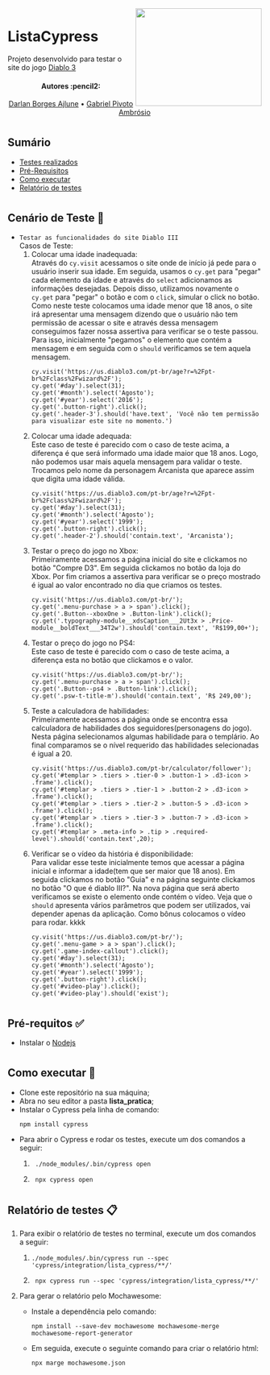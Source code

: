 <img align="right" width="250" height="194" src="https://www.seekpng.com/png/full/140-1404364_diablo-3-logo-png.png">

# ListaCypress
Projeto desenvolvido para testar o site do jogo [Diablo 3](https://us.diablo3.com/pt-br/)

<h4 align="center"> 
	Autores :pencil2:
</h4>

<p align="center">
 <a href="https://github.com/DarlanAjlune">Darlan Borges Ajlune</a> •
 <a href="https://github.com/GabrielPivoto">Gabriel Pivoto Ambrósio</a> 
</p>

#

## Sumário
* [Testes realizados](#Testes-realizados)
* [Pré-Requisitos](#Pré-requisitos)
* [Como executar](#Como-executar)
* [Relatório de testes](#Relatórios)

#

## Cenário de Teste :pencil: <a name="Testes-realizados"></a> 
- ```Testar as funcionalidades do site Diablo III```  
Casos de Teste:
	1. Colocar uma idade inadequada:  
		Através do ```cy.visit``` acessamos o site onde de início já pede para o usuário inserir sua idade. Em seguida, usamos o ```cy.get``` para "pegar" cada elemento da idade e através do ```select``` adicionamos as informações desejadas. Depois disso, utilizamos novamente o ```cy.get``` para "pegar" o botão e com o ```click```, simular o click no botão. Como neste teste colocamos uma idade menor que 18 anos, o site irá apresentar uma mensagem dizendo que o usuário não tem permissão de acessar o site e através dessa mensagem conseguimos fazer nossa assertiva para verificar se o teste passou. Para isso, inicialmente "pegamos" o elemento que contém a mensagem e em seguida com o ```should``` verificamos se tem aquela mensagem.
		```
		cy.visit('https://us.diablo3.com/pt-br/age?r=%2Fpt-br%2Fclass%2Fwizard%2F');
        cy.get('#day').select(31);
        cy.get('#month').select('Agosto');
        cy.get('#year').select('2016');
        cy.get('.button-right').click();
        cy.get('.header-3').should('have.text', 'Você não tem permissão para visualizar este site no momento.')
		```
	2. Colocar uma idade adequada:  
		Este caso de teste é parecido com o caso de teste acima, a diferença é que será informado uma idade maior que 18 anos. Logo, não podemos usar mais aquela mensagem para validar o teste. Trocamos pelo nome da personagem Arcanista que aparece assim que digita uma idade válida.
		```
		cy.visit('https://us.diablo3.com/pt-br/age?r=%2Fpt-br%2Fclass%2Fwizard%2F');
		cy.get('#day').select(31);
		cy.get('#month').select('Agosto');
		cy.get('#year').select('1999');
		cy.get('.button-right').click();
		cy.get('.header-2').should('contain.text', 'Arcanista');
		```
	3. Testar o preço do jogo no Xbox:  
		Primeiramente acessamos a página inicial do site e clickamos no botão "Compre D3". Em seguida clickamos no botão da loja do Xbox. Por fim criamos a assertiva para verificar se o preço mostrado é igual ao valor encontrado no dia que criamos os testes.
		```
		cy.visit('https://us.diablo3.com/pt-br/');
        cy.get('.menu-purchase > a > span').click();
        cy.get('.Button--xboxOne > .Button-link').click();
        cy.get('.typography-module__xdsCaption___2Ut3x > .Price-module__boldText___34T2w').should('contain.text', 'R$199,00+');
		```
	4. Testar o preço do jogo no PS4:  
		Este caso de teste é parecido com o caso de teste acima, a diferença esta no botão que clickamos e o valor.
		```
		cy.visit('https://us.diablo3.com/pt-br/');
        cy.get('.menu-purchase > a > span').click();
        cy.get('.Button--ps4 > .Button-link').click();
        cy.get('.psw-t-title-m').should('contain.text', 'R$ 249,00'); 
		```
	5. Teste a calculadora de habilidades:  
		Primeiramente acessamos a página onde se encontra essa calculadora de habilidades dos seguidores(personagens do jogo). Nesta página selecionamos algumas habilidade para o templário. Ao final comparamos se o nível requerido das habilidades selecionadas é igual a 20.
		```
		cy.visit('https://us.diablo3.com/pt-br/calculator/follower');
        cy.get('#templar > .tiers > .tier-0 > .button-1 > .d3-icon > .frame').click();
        cy.get('#templar > .tiers > .tier-1 > .button-2 > .d3-icon > .frame').click();
        cy.get('#templar > .tiers > .tier-2 > .button-5 > .d3-icon > .frame').click();
        cy.get('#templar > .tiers > .tier-3 > .button-7 > .d3-icon > .frame').click();
        cy.get('#templar > .meta-info > .tip > .required-level').should('contain.text',20);
		```
	6. Verificar se o vídeo da história é disponibilidade:  
		Para validar esse teste inicialmente temos que acessar a página inicial e informar a idade(tem que ser maior que 18 anos). Em seguida clickamos no botão "Guia" e na página seguinte clickamos no botão "O que é diablo III?". Na nova página que será aberto verificamos se existe o elemento onde contém o vídeo. Veja que o ```should``` apresenta vários parâmetros que podem ser utilizados, vai depender apenas da aplicação. Como bônus colocamos o vídeo para rodar. kkkk
		```
		cy.visit('https://us.diablo3.com/pt-br/');
        cy.get('.menu-game > a > span').click();
        cy.get('.game-index-callout').click();
        cy.get('#day').select(31);
        cy.get('#month').select('Agosto');
        cy.get('#year').select('1999');
        cy.get('.button-right').click();
        cy.get('#video-play').click();
        cy.get('#video-play').should('exist');
		```

#

## Pré-requitos :white_check_mark: <a name="Pré-requisitos"></a>
* Instalar o [Nodejs](https://nodejs.org/en/)

#

## Como executar :rocket: <a name="Como-executar"></a>
* Clone este repositório na sua máquina;
* Abra no seu editor a pasta **lista_pratica**;
* Instalar o Cypress pela linha de comando:
	```
	npm install cypress
	```
* Para abrir o Cypress e rodar os testes, execute um dos comandos a seguir:
	1. ```
		./node_modules/.bin/cypress open
		```
	2. ```
		npx cypress open
		```
#

## Relatório de testes :clipboard: <a name="Relatórios"></a>
1. Para exibir o relatório de testes no terminal, execute um dos comandos a seguir:
	1.  ```
		./node_modules/.bin/cypress run --spec 'cypress/integration/lista_cypress/**/'
		```
	2. ```
		npx cypress run --spec 'cypress/integration/lista_cypress/**/'
		```

2. Para gerar o relatório pelo Mochawesome:
	* Instale a dependência pelo comando:
		```
		npm install --save-dev mochawesome mochawesome-merge mochawesome-report-generator
		```
	* Em seguida, execute o seguinte comando para criar o relatório html:
		```
		npx marge mochawesome.json
		```
#
